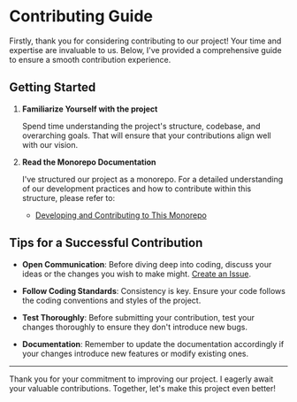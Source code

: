# Contributing Guide

Firstly, thank you for considering contributing to our project! Your time and expertise are invaluable to us. Below, I've provided a comprehensive guide to ensure a smooth contribution experience.

## Getting Started

1. **Familiarize Yourself with the project**

   Spend time understanding the project's structure, codebase, and overarching goals. That will ensure that your contributions align well with our vision.

2. **Read the Monorepo Documentation**

   I've structured our project as a monorepo. For a detailed understanding of our development practices and how to contribute within this structure, please refer to:

   - [Developing and Contributing to This Monorepo](./docs/contributing/monorepo.md)

## Tips for a Successful Contribution

- **Open Communication**: Before diving deep into coding, discuss your ideas or the changes you wish to make might. [Create an Issue](https://github.com/caching-tools/next-shared-cache/issues).

- **Follow Coding Standards**: Consistency is key. Ensure your code follows the coding conventions and styles of the project.

- **Test Thoroughly**: Before submitting your contribution, test your changes thoroughly to ensure they don't introduce new bugs.

- **Documentation**: Remember to update the documentation accordingly if your changes introduce new features or modify existing ones.

---

Thank you for your commitment to improving our project. I eagerly await your valuable contributions. Together, let's make this project even better!
